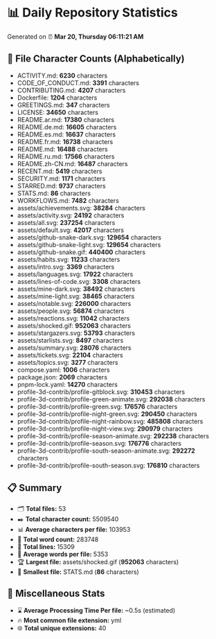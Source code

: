 # 📊 Daily Repository Statistics
Generated on ⏰ **Mar 20, Thursday 06:11:21 AM**

## 📂 File Character Counts (Alphabetically)
- ACTIVITY.md: **6230** characters
- CODE_OF_CONDUCT.md: **3391** characters
- CONTRIBUTING.md: **4207** characters
- Dockerfile: **1204** characters
- GREETINGS.md: **347** characters
- LICENSE: **34650** characters
- README.ar.md: **17380** characters
- README.de.md: **16605** characters
- README.es.md: **16637** characters
- README.fr.md: **16738** characters
- README.md: **16488** characters
- README.ru.md: **17566** characters
- README.zh-CN.md: **16487** characters
- RECENT.md: **5419** characters
- SECURITY.md: **1171** characters
- STARRED.md: **9737** characters
- STATS.md: **86** characters
- WORKFLOWS.md: **7482** characters
- assets/achievements.svg: **38284** characters
- assets/activity.svg: **24192** characters
- assets/all.svg: **237254** characters
- assets/default.svg: **42017** characters
- assets/github-snake-dark.svg: **129654** characters
- assets/github-snake-light.svg: **129654** characters
- assets/github-snake.gif: **440400** characters
- assets/habits.svg: **11233** characters
- assets/intro.svg: **3369** characters
- assets/languages.svg: **17922** characters
- assets/lines-of-code.svg: **3308** characters
- assets/mine-dark.svg: **38492** characters
- assets/mine-light.svg: **38465** characters
- assets/notable.svg: **226000** characters
- assets/people.svg: **56874** characters
- assets/reactions.svg: **11042** characters
- assets/shocked.gif: **952063** characters
- assets/stargazers.svg: **53793** characters
- assets/starlists.svg: **8497** characters
- assets/summary.svg: **28076** characters
- assets/tickets.svg: **22104** characters
- assets/topics.svg: **3277** characters
- compose.yaml: **1006** characters
- package.json: **2069** characters
- pnpm-lock.yaml: **14270** characters
- profile-3d-contrib/profile-gitblock.svg: **310453** characters
- profile-3d-contrib/profile-green-animate.svg: **292038** characters
- profile-3d-contrib/profile-green.svg: **176576** characters
- profile-3d-contrib/profile-night-green.svg: **290450** characters
- profile-3d-contrib/profile-night-rainbow.svg: **485808** characters
- profile-3d-contrib/profile-night-view.svg: **290979** characters
- profile-3d-contrib/profile-season-animate.svg: **292238** characters
- profile-3d-contrib/profile-season.svg: **176776** characters
- profile-3d-contrib/profile-south-season-animate.svg: **292272** characters
- profile-3d-contrib/profile-south-season.svg: **176810** characters

## 📋 Summary
- 🗂️ **Total files:** 53
- ✒️ **Total character count:** 5509540
- 📊 **Average characters per file:** 103953
- 📝 **Total word count:** 283748
- 🧾 **Total lines:** 15309
- 📐 **Average words per file:** 5353
- 🏆 **Largest file:** assets/shocked.gif (**952063** characters)
- 🥉 **Smallest file:** STATS.md (**86** characters)

## 🌟 Miscellaneous Stats
- ⌛ **Average Processing Time Per file:** ~0.5s (estimated)
- 🔥 **Most common file extension:** yml
- 🌐 **Total unique extensions:** 40
